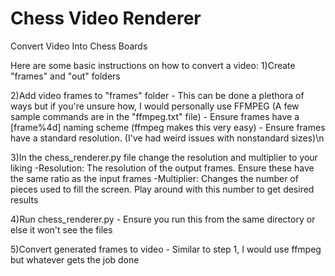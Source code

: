 # Chess Video Renderer
 Convert Video Into Chess Boards

Here are some basic instructions on how to convert a video:
1)Create "frames" and "out" folders

2)Add video frames to "frames" folder
	- This can be done a plethora of ways but if you're unsure how, I would personally use FFMPEG (A few sample commands are in the "ffmpeg.txt" file)
	- Ensure frames have a [frame%4d] naming scheme (ffmpeg makes this very easy)
	- Ensure frames have a standard resolution. (I've had weird issues with nonstandard sizes)\n

3)In the chess_renderer.py file change the resolution and multiplier to your liking
	-Resolution: The resolution of the output frames. Ensure these have the same ratio as the input frames
	-Multiplier: Changes the number of pieces used to fill the screen. Play around with this number to get desired results

4)Run chess_renderer.py
	- Ensure you run this from the same directory or else it won't see the files

5)Convert generated frames to video
	- Similar to step 1, I would use ffmpeg but whatever gets the job done

